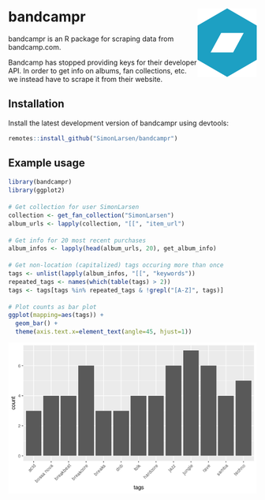 # bandcampr <img src="man/figures/logo.png" align="right" width="120">

bandcampr is an R package for scraping data from bandcamp.com.

Bandcamp has stopped providing keys for their developer API. In order to get info on albums, fan collections, etc. we instead have to scrape it from their website.

## Installation

Install the latest development version of bandcampr using devtools:

```r
remotes::install_github("SimonLarsen/bandcampr")
```

## Example usage

```r
library(bandcampr)
library(ggplot2)

# Get collection for user SimonLarsen
collection <- get_fan_collection("SimonLarsen")
album_urls <- lapply(collection, "[[", "item_url")

# Get info for 20 most recent purchases
album_infos <- lapply(head(album_urls, 20), get_album_info)

# Get non-location (capitalized) tags occuring more than once
tags <- unlist(lapply(album_infos, "[[", "keywords"))
repeated_tags <- names(which(table(tags) > 2))
tags <- tags[tags %in% repeated_tags & !grepl("[A-Z]", tags)]

# Plot counts as bar plot
ggplot(mapping=aes(tags)) +
  geom_bar() +
  theme(axis.text.x=element_text(angle=45, hjust=1))
```
<img src="man/figures/tags_barplot.png">
